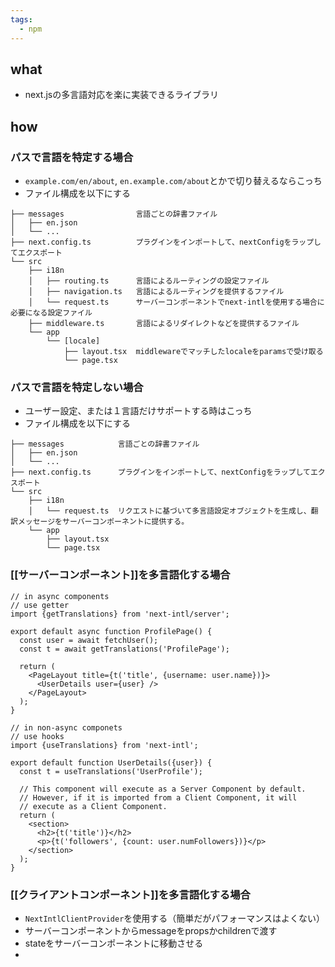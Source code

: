 ```yaml
---
tags:
  - npm
---
```

## what
- next.jsの多言語対応を楽に実装できるライブラリ
## how
### パスで言語を特定する場合
- `example.com/en/about`, `en.example.com/about`とかで切り替えるならこっち
- ファイル構成を以下にする
```
├── messages                言語ごとの辞書ファイル
│   ├── en.json
│   └── ...
├── next.config.ts          プラグインをインポートして、nextConfigをラップしてエクスポート
└── src
    ├── i18n
    │   ├── routing.ts      言語によるルーティングの設定ファイル
    │   ├── navigation.ts   言語によるルーティングを提供するファイル
    │   └── request.ts      サーバーコンポーネントでnext-intlを使用する場合に必要になる設定ファイル
    ├── middleware.ts       言語によるリダイレクトなどを提供するファイル
    └── app
        └── [locale]
            ├── layout.tsx  middlewareでマッチしたlocaleをparamsで受け取る
            └── page.tsx
```
### パスで言語を特定しない場合
- ユーザー設定、または１言語だけサポートする時はこっち
- ファイル構成を以下にする
```
├── messages            言語ごとの辞書ファイル
│   ├── en.json
│   └── ...
├── next.config.ts      プラグインをインポートして、nextConfigをラップしてエクスポート
└── src
    ├── i18n
    │   └── request.ts  リクエストに基づいて多言語設定オブジェクトを生成し、翻訳メッセージをサーバーコンポーネントに提供する。
    └── app
        ├── layout.tsx
        └── page.tsx
```

### [[サーバーコンポーネント]]を多言語化する場合
```tsx
// in async components
// use getter
import {getTranslations} from 'next-intl/server';
 
export default async function ProfilePage() {
  const user = await fetchUser();
  const t = await getTranslations('ProfilePage');
 
  return (
    <PageLayout title={t('title', {username: user.name})}>
      <UserDetails user={user} />
    </PageLayout>
  );
}

// in non-async componets
// use hooks
import {useTranslations} from 'next-intl';
 
export default function UserDetails({user}) {
  const t = useTranslations('UserProfile');
 
  // This component will execute as a Server Component by default.
  // However, if it is imported from a Client Component, it will
  // execute as a Client Component.
  return (
    <section>
      <h2>{t('title')}</h2>
      <p>{t('followers', {count: user.numFollowers})}</p>
    </section>
  );
}
```
### [[クライアントコンポーネント]]を多言語化する場合
- `NextIntlClientProvider`を使用する（簡単だがパフォーマンスはよくない）
- サーバーコンポーネントからmessageをpropsかchildrenで渡す
- stateをサーバーコンポーネントに移動させる
- 
